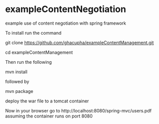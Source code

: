 # exampleContentNegotiation
example use of content negotiation with spring framework

To install run the command

git clone https://github.com/ghacupha/exampleContentManagement.git

cd exampleContentManagement

Then run the following

mvn install

followed by 

mvn package

deploy the war file to a tomcat container

Now in your browser go to http://localhost:8080/spring-mvc/users.pdf
assuming the container runs on port 8080
